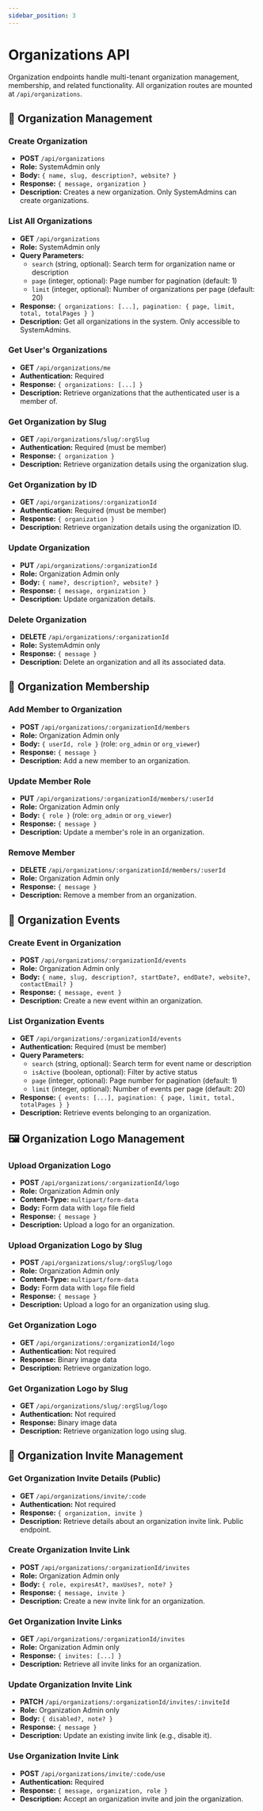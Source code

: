 ```yaml
---
sidebar_position: 3
---
```


# Organizations API

Organization endpoints handle multi-tenant organization management, membership, and related functionality. All organization routes are mounted at `/api/organizations`.

## 🏢 Organization Management

### Create Organization

- **POST** `/api/organizations`
- **Role:** SystemAdmin only
- **Body:** `{ name, slug, description?, website? }`
- **Response:** `{ message, organization }`
- **Description:** Creates a new organization. Only SystemAdmins can create organizations.

### List All Organizations

- **GET** `/api/organizations`
- **Role:** SystemAdmin only
- **Query Parameters:**
  - `search` (string, optional): Search term for organization name or description
  - `page` (integer, optional): Page number for pagination (default: 1)
  - `limit` (integer, optional): Number of organizations per page (default: 20)
- **Response:** `{ organizations: [...], pagination: { page, limit, total, totalPages } }`
- **Description:** Get all organizations in the system. Only accessible to SystemAdmins.

### Get User's Organizations

- **GET** `/api/organizations/me`
- **Authentication:** Required
- **Response:** `{ organizations: [...] }`
- **Description:** Retrieve organizations that the authenticated user is a member of.

### Get Organization by Slug

- **GET** `/api/organizations/slug/:orgSlug`
- **Authentication:** Required (must be member)
- **Response:** `{ organization }`
- **Description:** Retrieve organization details using the organization slug.

### Get Organization by ID

- **GET** `/api/organizations/:organizationId`
- **Authentication:** Required (must be member)
- **Response:** `{ organization }`
- **Description:** Retrieve organization details using the organization ID.

### Update Organization

- **PUT** `/api/organizations/:organizationId`
- **Role:** Organization Admin only
- **Body:** `{ name?, description?, website? }`
- **Response:** `{ message, organization }`
- **Description:** Update organization details.

### Delete Organization

- **DELETE** `/api/organizations/:organizationId`
- **Role:** SystemAdmin only
- **Response:** `{ message }`
- **Description:** Delete an organization and all its associated data.

## 👥 Organization Membership

### Add Member to Organization

- **POST** `/api/organizations/:organizationId/members`
- **Role:** Organization Admin only
- **Body:** `{ userId, role }` (role: `org_admin` or `org_viewer`)
- **Response:** `{ message }`
- **Description:** Add a new member to an organization.

### Update Member Role

- **PUT** `/api/organizations/:organizationId/members/:userId`
- **Role:** Organization Admin only
- **Body:** `{ role }` (role: `org_admin` or `org_viewer`)
- **Response:** `{ message }`
- **Description:** Update a member's role in an organization.

### Remove Member

- **DELETE** `/api/organizations/:organizationId/members/:userId`
- **Role:** Organization Admin only
- **Response:** `{ message }`
- **Description:** Remove a member from an organization.

## 🎪 Organization Events

### Create Event in Organization

- **POST** `/api/organizations/:organizationId/events`
- **Role:** Organization Admin only
- **Body:** `{ name, slug, description?, startDate?, endDate?, website?, contactEmail? }`
- **Response:** `{ message, event }`
- **Description:** Create a new event within an organization.

### List Organization Events

- **GET** `/api/organizations/:organizationId/events`
- **Authentication:** Required (must be member)
- **Query Parameters:**
  - `search` (string, optional): Search term for event name or description
  - `isActive` (boolean, optional): Filter by active status
  - `page` (integer, optional): Page number for pagination (default: 1)
  - `limit` (integer, optional): Number of events per page (default: 20)
- **Response:** `{ events: [...], pagination: { page, limit, total, totalPages } }`
- **Description:** Retrieve events belonging to an organization.

## 🖼️ Organization Logo Management

### Upload Organization Logo

- **POST** `/api/organizations/:organizationId/logo`
- **Role:** Organization Admin only
- **Content-Type:** `multipart/form-data`
- **Body:** Form data with `logo` file field
- **Response:** `{ message }`
- **Description:** Upload a logo for an organization.

### Upload Organization Logo by Slug

- **POST** `/api/organizations/slug/:orgSlug/logo`
- **Role:** Organization Admin only
- **Content-Type:** `multipart/form-data`
- **Body:** Form data with `logo` file field
- **Response:** `{ message }`
- **Description:** Upload a logo for an organization using slug.

### Get Organization Logo

- **GET** `/api/organizations/:organizationId/logo`
- **Authentication:** Not required
- **Response:** Binary image data
- **Description:** Retrieve organization logo.

### Get Organization Logo by Slug

- **GET** `/api/organizations/slug/:orgSlug/logo`
- **Authentication:** Not required
- **Response:** Binary image data
- **Description:** Retrieve organization logo using slug.

## 📧 Organization Invite Management

### Get Organization Invite Details (Public)

- **GET** `/api/organizations/invite/:code`
- **Authentication:** Not required
- **Response:** `{ organization, invite }`
- **Description:** Retrieve details about an organization invite link. Public endpoint.

### Create Organization Invite Link

- **POST** `/api/organizations/:organizationId/invites`
- **Role:** Organization Admin only
- **Body:** `{ role, expiresAt?, maxUses?, note? }`
- **Response:** `{ message, invite }`
- **Description:** Create a new invite link for an organization.

### Get Organization Invite Links

- **GET** `/api/organizations/:organizationId/invites`
- **Role:** Organization Admin only
- **Response:** `{ invites: [...] }`
- **Description:** Retrieve all invite links for an organization.

### Update Organization Invite Link

- **PATCH** `/api/organizations/:organizationId/invites/:inviteId`
- **Role:** Organization Admin only
- **Body:** `{ disabled?, note? }`
- **Response:** `{ message }`
- **Description:** Update an existing invite link (e.g., disable it).

### Use Organization Invite Link

- **POST** `/api/organizations/invite/:code/use`
- **Authentication:** Required
- **Response:** `{ message, organization, role }`
- **Description:** Accept an organization invite and join the organization. 